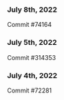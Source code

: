 ### July 8th, 2022

Commit #74164

### July 5th, 2022

Commit #314353


### July 4th, 2022

Commit #72281
